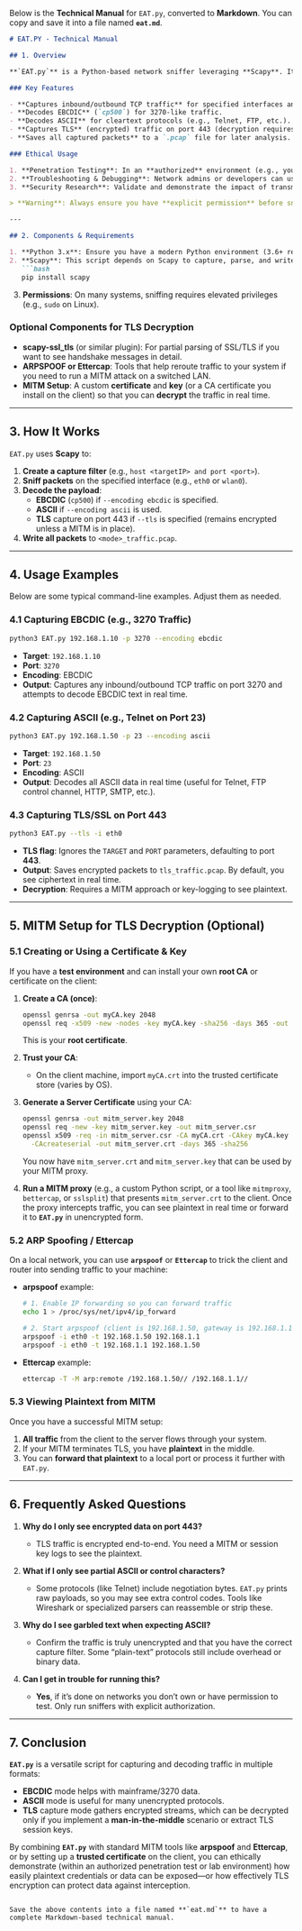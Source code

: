 Below is the **Technical Manual** for `EAT.py`, converted to **Markdown**. You can copy and save it into a file named **`eat.md`**.

```markdown
# EAT.PY - Technical Manual

## 1. Overview

**`EAT.py`** is a Python-based network sniffer leveraging **Scapy**. It can intercept TCP packets in real time and optionally decode payloads as **ASCII** or **EBCDIC** (commonly used on mainframes, e.g., 3270 terminals), or capture **TLS (SSL) traffic** on port 443. In the case of TLS, the data is typically encrypted; one can optionally perform a man-in-the-middle (MITM) attack (in an **ethical** or **authorized** penetration test scenario) to decrypt that data if you have the necessary private key or session secrets.

### Key Features

- **Captures inbound/outbound TCP traffic** for specified interfaces and ports.
- **Decodes EBCDIC** (`cp500`) for 3270-like traffic.
- **Decodes ASCII** for cleartext protocols (e.g., Telnet, FTP, etc.).
- **Captures TLS** (encrypted) traffic on port 443 (decryption requires additional MITM setup).
- **Saves all captured packets** to a `.pcap` file for later analysis.

### Ethical Usage

1. **Penetration Testing**: In an **authorized** environment (e.g., your lab or with explicit permission from the network owner), you can observe how easily unencrypted credentials may be intercepted.
2. **Troubleshooting & Debugging**: Network admins or developers can use `EAT.py` to troubleshoot ASCII-based protocols and confirm whether encrypted channels are properly configured.
3. **Security Research**: Validate and demonstrate the impact of transmitting sensitive data without encryption.

> **Warning**: Always ensure you have **explicit permission** before sniffing or intercepting traffic on any network. Unauthorized sniffing can be illegal.

---

## 2. Components & Requirements

1. **Python 3.x**: Ensure you have a modern Python environment (3.6+ recommended).
2. **Scapy**: This script depends on Scapy to capture, parse, and write PCAP files. Install via:
   ```bash
   pip install scapy
   ```
3. **Permissions**: On many systems, sniffing requires elevated privileges (e.g., `sudo` on Linux).

### Optional Components for TLS Decryption

- **scapy-ssl_tls** (or similar plugin): For partial parsing of SSL/TLS if you want to see handshake messages in detail.
- **ARPSPOOF or Ettercap**: Tools that help reroute traffic to your system if you need to run a MITM attack on a switched LAN.
- **MITM Setup**: A custom **certificate** and **key** (or a CA certificate you install on the client) so that you can **decrypt** the traffic in real time.

---

## 3. How It Works

`EAT.py` uses **Scapy** to:

1. **Create a capture filter** (e.g., `host <targetIP> and port <port>`).
2. **Sniff packets** on the specified interface (e.g., `eth0` or `wlan0`).
3. **Decode the payload**:
   - **EBCDIC** (`cp500`) if `--encoding ebcdic` is specified.
   - **ASCII** if `--encoding ascii` is used.
   - **TLS** capture on port 443 if `--tls` is specified (remains encrypted unless a MITM is in place).
4. **Write all packets** to `<mode>_traffic.pcap`.

---

## 4. Usage Examples

Below are some typical command-line examples. Adjust them as needed.

### 4.1 Capturing EBCDIC (e.g., 3270 Traffic)

```bash
python3 EAT.py 192.168.1.10 -p 3270 --encoding ebcdic
```

- **Target**: `192.168.1.10`
- **Port**: `3270`
- **Encoding**: EBCDIC
- **Output**: Captures any inbound/outbound TCP traffic on port 3270 and attempts to decode EBCDIC text in real time.

### 4.2 Capturing ASCII (e.g., Telnet on Port 23)

```bash
python3 EAT.py 192.168.1.50 -p 23 --encoding ascii
```

- **Target**: `192.168.1.50`
- **Port**: `23`
- **Encoding**: ASCII
- **Output**: Decodes all ASCII data in real time (useful for Telnet, FTP control channel, HTTP, SMTP, etc.).

### 4.3 Capturing TLS/SSL on Port 443

```bash
python3 EAT.py --tls -i eth0
```

- **TLS flag**: Ignores the `TARGET` and `PORT` parameters, defaulting to port **443**.
- **Output**: Saves encrypted packets to `tls_traffic.pcap`. By default, you see ciphertext in real time.
- **Decryption**: Requires a MITM approach or key-logging to see plaintext.

---

## 5. MITM Setup for TLS Decryption (Optional)

### 5.1 Creating or Using a Certificate & Key

If you have a **test environment** and can install your own **root CA** or certificate on the client:

1. **Create a CA (once)**:
   ```bash
   openssl genrsa -out myCA.key 2048
   openssl req -x509 -new -nodes -key myCA.key -sha256 -days 365 -out myCA.crt
   ```
   This is your **root certificate**.

2. **Trust your CA**:
   - On the client machine, import `myCA.crt` into the trusted certificate store (varies by OS).

3. **Generate a Server Certificate** using your CA:
   ```bash
   openssl genrsa -out mitm_server.key 2048
   openssl req -new -key mitm_server.key -out mitm_server.csr
   openssl x509 -req -in mitm_server.csr -CA myCA.crt -CAkey myCA.key \
     -CAcreateserial -out mitm_server.crt -days 365 -sha256
   ```
   You now have `mitm_server.crt` and `mitm_server.key` that can be used by your MITM proxy.

4. **Run a MITM proxy** (e.g., a custom Python script, or a tool like `mitmproxy`, `bettercap`, or `sslsplit`) that presents `mitm_server.crt` to the client. Once the proxy intercepts traffic, you can see plaintext in real time or forward it to **`EAT.py`** in unencrypted form.

### 5.2 ARP Spoofing / Ettercap

On a local network, you can use **`arpspoof`** or **`Ettercap`** to trick the client and router into sending traffic to your machine:

- **arpspoof** example:
  ```bash
  # 1. Enable IP forwarding so you can forward traffic
  echo 1 > /proc/sys/net/ipv4/ip_forward

  # 2. Start arpspoof (client is 192.168.1.50, gateway is 192.168.1.1)
  arpspoof -i eth0 -t 192.168.1.50 192.168.1.1
  arpspoof -i eth0 -t 192.168.1.1 192.168.1.50
  ```

- **Ettercap** example:
  ```bash
  ettercap -T -M arp:remote /192.168.1.50// /192.168.1.1//
  ```

### 5.3 Viewing Plaintext from MITM

Once you have a successful MITM setup:

1. **All traffic** from the client to the server flows through your system.
2. If your MITM terminates TLS, you have **plaintext** in the middle.
3. You can **forward that plaintext** to a local port or process it further with `EAT.py`.

---

## 6. Frequently Asked Questions

1. **Why do I only see encrypted data on port 443?**
   - TLS traffic is encrypted end-to-end. You need a MITM or session key logs to see the plaintext.

2. **What if I only see partial ASCII or control characters?**
   - Some protocols (like Telnet) include negotiation bytes. `EAT.py` prints raw payloads, so you may see extra control codes. Tools like Wireshark or specialized parsers can reassemble or strip these.

3. **Why do I see garbled text when expecting ASCII?**
   - Confirm the traffic is truly unencrypted and that you have the correct capture filter. Some “plain-text” protocols still include overhead or binary data.

4. **Can I get in trouble for running this?**
   - **Yes**, if it’s done on networks you don’t own or have permission to test. Only run sniffers with explicit authorization.

---

## 7. Conclusion

**`EAT.py`** is a versatile script for capturing and decoding traffic in multiple formats:

- **EBCDIC** mode helps with mainframe/3270 data.
- **ASCII** mode is useful for many unencrypted protocols.
- **TLS** capture mode gathers encrypted streams, which can be decrypted only if you implement a **man-in-the-middle** scenario or extract TLS session keys.

By combining **`EAT.py`** with standard MITM tools like **arpspoof** and **Ettercap**, or by setting up a **trusted certificate** on the client, you can ethically demonstrate (within an authorized penetration test or lab environment) how easily plaintext credentials or data can be exposed—or how effectively TLS encryption can protect data against interception.
```

Save the above contents into a file named **`eat.md`** to have a complete Markdown-based technical manual.

